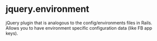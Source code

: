 jquery.environment
==================

jQuery plugin that is analogous to the config/environments files in Rails.  Allows you to have environment specific configuration data (like FB app keys).